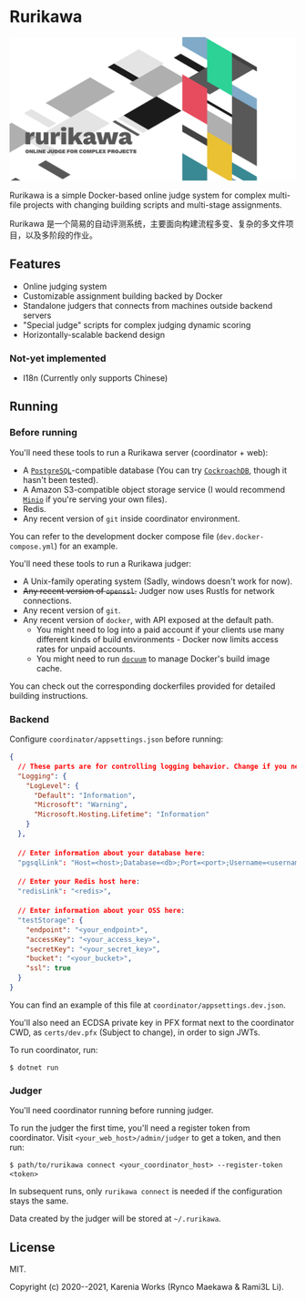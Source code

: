 # Rurikawa

![Rurikawa Header pic](res/header-pic.png)

Rurikawa is a simple Docker-based online judge system for complex multi-file projects with changing building scripts and multi-stage assignments.

Rurikawa 是一个简易的自动评测系统，主要面向构建流程多变、复杂的多文件项目，以及多阶段的作业。

## Features

- Online judging system
- Customizable assignment building backed by Docker
- Standalone judgers that connects from machines outside backend servers
- "Special judge" scripts for complex judging dynamic scoring
- Horizontally-scalable backend design

### Not-yet implemented

- I18n (Currently only supports Chinese)

## Running

### Before running

You'll need these tools to run a Rurikawa server (coordinator + web):

- A [`PostgreSQL`][postgres]-compatible database (You can try [`CockroachDB`][cockroach], though it hasn't been tested).
- A Amazon S3-compatible object storage service (I would recommend [`Minio`][minio] if you're serving your own files).
- Redis.
- Any recent version of `git` inside coordinator environment.

You can refer to the development docker compose file (`dev.docker-compose.yml`) for an example.

You'll need these tools to run a Rurikawa judger:

- A Unix-family operating system (Sadly, windows doesn't work for now).
- ~~Any recent version of `openssl`.~~ Judger now uses Rustls for network connections.
- Any recent version of `git`.
- Any recent version of `docker`, with API exposed at the default path.
  - You might need to log into a paid account if your clients use many different kinds of build environments - Docker now limits access rates for unpaid accounts.
  - You might need to run [`docuum`][docuum] to manage Docker's build image cache.

[postgres]: https://postgresql.org/
[cockroach]: https://cockroachlabs.com/
[minio]: https://min.io/
[docuum]: https://github.com/stepchowfun/docuum

You can check out the corresponding dockerfiles provided for detailed building instructions.

### Backend

Configure `coordinator/appsettings.json` before running:

```json
{
  // These parts are for controlling logging behavior. Change if you need.
  "Logging": {
    "LogLevel": {
      "Default": "Information",
      "Microsoft": "Warning",
      "Microsoft.Hosting.Lifetime": "Information"
    }
  },

  // Enter information about your database here:
  "pgsqlLink": "Host=<host>;Database=<db>;Port=<port>;Username=<username>;Password=<password>",

  // Enter your Redis host here:
  "redisLink": "<redis>",

  // Enter information about your OSS here:
  "testStorage": {
    "endpoint": "<your_endpoint>",
    "accessKey": "<your_access_key>",
    "secretKey": "<your_secret_key>",
    "bucket": "<your_bucket>",
    "ssl": true
  }
}
```

You can find an example of this file at `coordinator/appsettings.dev.json`.

You'll also need an ECDSA private key in PFX format next to the coordinator CWD, as `certs/dev.pfx` (Subject to change), in order to sign JWTs.

To run coordinator, run:

```
$ dotnet run
```

### Judger

You'll need coordinator running before running judger.

To run the judger the first time, you'll need a register token from coordinator. Visit `<your_web_host>/admin/judger` to get a token, and then run:

```
$ path/to/rurikawa connect <your_coordinator_host> --register-token <token>
```

In subsequent runs, only `rurikawa connect` is needed if the configuration stays the same.

Data created by the judger will be stored at `~/.rurikawa`.

## License

MIT.

Copyright (c) 2020--2021, Karenia Works (Rynco Maekawa & Rami3L Li).
